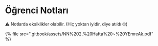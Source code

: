 # Öğrenci Notları

⚠ Notlarda eksiklikler olabilir. (Hiç yoktan iyidir, diye atıldı 🙄)

<!--Index-->

{% file src=".gitbook/assets/NN%202.%20Hafta%20~%20YEmreAk.pdf" %}

<!--Index-->
